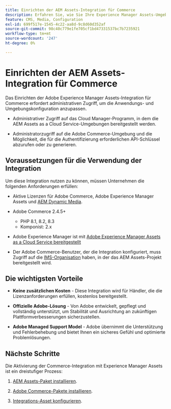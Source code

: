 ```yaml
---
title: Einrichten der AEM Assets-Integration für Commerce
description: Erfahren Sie, wie Sie Ihre Experience Manager Assets-Umgebung einrichten und konfigurieren, um Commerce-Assets für Ihren Store zu verwalten.
feature: CMS, Media, Configuration
exl-id: 699f517e-1545-4c22-aa8d-9c8d60d352af
source-git-commit: 98c40c779e1fe705cf1bd47331537bc7b7235921
workflow-type: tm+mt
source-wordcount: '247'
ht-degree: 0%

---
```


# Einrichten der AEM Assets-Integration für Commerce

Das Einrichten der Adobe Experience Manager Assets-Integration für Commerce erfordert administrativen Zugriff, um die Anwendungs- und Umgebungskonfiguration anzupassen.

- Administrativer Zugriff auf das Cloud Manager-Programm, in dem die AEM Assets as a Cloud Service-Umgebungen bereitgestellt werden.

- Administratorzugriff auf die Adobe Commerce-Umgebung und die Möglichkeit, die für die Authentifizierung erforderlichen API-Schlüssel abzurufen oder zu generieren.

## Voraussetzungen für die Verwendung der Integration

Um diese Integration nutzen zu können, müssen Unternehmen die folgenden Anforderungen erfüllen:

- Aktive Lizenzen für Adobe Commerce, Adobe Experience Manager Assets und [AEM Dynamic Media](https://experienceleague.adobe.com/en/docs/experience-manager-65/content/assets/dynamic/administering-dynamic-media).

- Adobe Commerce 2.4.5+

   - PHP 8.1, 8.2, 8.3
   - Komponist: 2.x

- Adobe Experience Manager ist mit [Adobe Experience Manager Assets as a Cloud Service bereitgestellt](https://experienceleague.adobe.com/de/docs/experience-manager-cloud-service/content/assets/overview)

- Der Adobe Commerce-Benutzer, der die Integration konfiguriert, muss Zugriff auf die [IMS-Organisation](https://experienceleague.adobe.com/en/docs/core-services/interface/administration/organizations#concept_EA8AEE5B02CF46ACBDAD6A8508646255) haben, in der das AEM Assets-Projekt bereitgestellt wird.

## Die wichtigsten Vorteile

- **Keine zusätzlichen Kosten** - Diese Integration wird für Händler, die die Lizenzanforderungen erfüllen, kostenlos bereitgestellt.

- **Offizielle Adobe-Lösung** - Von Adobe entwickelt, gepflegt und vollständig unterstützt, um Stabilität und Ausrichtung an zukünftigen Plattformverbesserungen sicherzustellen.

- **Adobe Managed Support Model** - Adobe übernimmt die Unterstützung und Fehlerbehebung und bietet Ihnen ein sicheres Gefühl und optimierte Problemlösungen.

## Nächste Schritte

Die Aktivierung der Commerce-Integration mit Experience Manager Assets ist ein dreistufiger Prozess:

1. [AEM Assets-Paket installieren](aem-assets-configure-aem.md).

1. [Adobe Commerce-Pakete installieren](aem-assets-configure-aem.md).

1. [Integrations-Asset konfigurieren](aem-assets-setup-synchronization.md).
